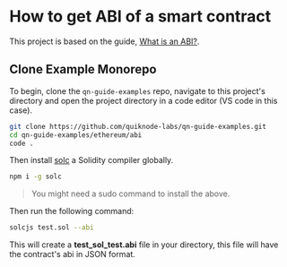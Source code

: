 # How to get ABI of a smart contract

This project is based on the guide, [What is an ABI?](https://www.quicknode.com/guides/smart-contract-development/what-is-an-abi).

## Clone Example Monorepo

To begin, clone the `qn-guide-examples` repo, navigate to this project's directory and open the project directory in a code editor (VS code in this case).

```bash
git clone https://github.com/quiknode-labs/qn-guide-examples.git
cd qn-guide-examples/ethereum/abi
code .
```

Then install [solc](https://www.npmjs.com/package/solc) a Solidity compiler globally.

```bash
npm i -g solc
```
> You might need a sudo command to install the above.

Then run the following command:

```bash
solcjs test.sol --abi
```

This will create a **test_sol_test.abi** file in your directory, this file will have the contract's abi in JSON format.